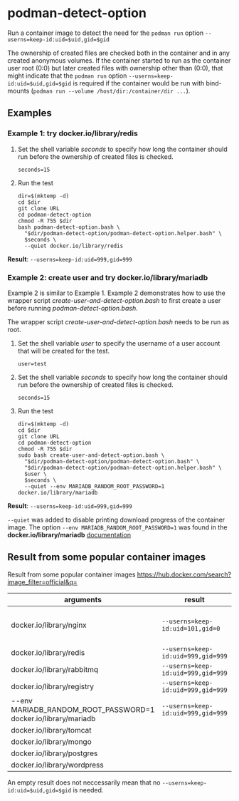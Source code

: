 # podman-detect-option
Run a container image to detect the need for the `podman run` option `--userns=keep-id:uid=$uid,gid=$gid`

The ownership of created files are checked both in the container and in any created anonymous volumes.
If the container started to run as the container user root (0:0) but later created files with
ownership other than (0:0), that might indicate that the `podman run` option `--userns=keep-id:uid=$uid,gid=$gid`
is required if the container would be run with bind-mounts (`podman run --volume /host/dir:/container/dir ...`).

## Examples

### Example 1: try docker.io/library/redis

1. Set the shell variable _seconds_ to specify how long the container should run
   before the ownership of created files is checked.
   ```
   seconds=15
   ```
2. Run the test
   ```
   dir=$(mktemp -d)
   cd $dir
   git clone URL
   cd podman-detect-option
   chmod -R 755 $dir
   bash podman-detect-option.bash \
     "$dir/podman-detect-option/podman-detect-option.helper.bash" \
     $seconds \
     --quiet docker.io/library/redis
   ```
__Result__: `--userns=keep-id:uid=999,gid=999`

### Example 2: create user and try docker.io/library/mariadb

Example 2 is similar to Example 1. Example 2 demonstrates how to use
the wrapper script _create-user-and-detect-option.bash_ to first create
a user before running  _podman-detect-option.bash_.

The wrapper script _create-user-and-detect-option.bash_ needs to be run as root.

1. Set the shell variable _user_ to specify the username of a user account that will be created
   for the test.
   ```
   user=test
   ```
2. Set the shell variable _seconds_ to specify how long the container should run
   before the ownership of created files is checked.
   ```
   seconds=15
   ```
3. Run the test
   ```
   dir=$(mktemp -d)
   cd $dir
   git clone URL
   cd podman-detect-option
   chmod -R 755 $dir
   sudo bash create-user-and-detect-option.bash \
     "$dir/podman-detect-option/podman-detect-option.bash" \
     "$dir/podman-detect-option/podman-detect-option.helper.bash" \
     $user \
     $seconds \
     --quiet --env MARIADB_RANDOM_ROOT_PASSWORD=1 docker.io/library/mariadb     
   ```
__Result__: `--userns=keep-id:uid=999,gid=999`

`--quiet` was added to disable printing download progress of the container image.
The option `--env MARIADB_RANDOM_ROOT_PASSWORD=1` was found in the 
__docker.io/library/mariadb__ [documentation](https://hub.docker.com/_/mariadb)


## Result from some popular container images

Result from some popular container images
https://hub.docker.com/search?image_filter=official&q=

| arguments | result | comment |
| --        |  --    |  -- |
| docker.io/library/nginx | `--userns=keep-id:uid=101,gid=0` | a bit surprising result. Shouldn't it be uid=101,gid=101? See https://hub.docker.com/_/nginx |
| docker.io/library/redis | `--userns=keep-id:uid=999,gid=999` | |
| docker.io/library/rabbitmq | `--userns=keep-id:uid=999,gid=999` | |
| docker.io/library/registry | `--userns=keep-id:uid=999,gid=999` | |
| --env MARIADB_RANDOM_ROOT_PASSWORD=1 docker.io/library/mariadb | `--userns=keep-id:uid=999,gid=999` | |
| docker.io/library/tomcat | | |
| docker.io/library/mongo | | |
| docker.io/library/postgres | | |
| docker.io/library/wordpress | | |

An empty result does not neccessarily mean that no `--userns=keep-id:uid=$uid,gid=$gid` is needed.
